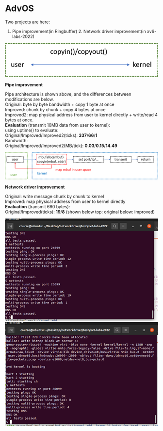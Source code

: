 # AdvOS
Two projects are here:
1. Pipe improvement(in Ringbuffer) 2. Network driver improvement(in xv6-labs-2022)  

![image](https://github.com/suweiyang0106/AdvOS/blob/main/pipecopyinout.png)  

**Pipe improvement**  

Pipe architecture is shown above, and the differences between modifications are below.  
Original: byte by byte bandwidth + copy 1 byte at once  
Improved: chunk by chunk + copy 4 bytes at once  
Improved2: map physical address from user to kernel directly + write/read 4 bytes at once.  
**Evaluation** (transmit 10MB data from user to kernel):  
using uptime() to evaluate:  
Original/Improved/Improved2(ticks): **337**/**66**/**1**  
Bandwidth:  
Original/Improved/Improved2(MB/tick): **0.03**/**0.15**/**14.49**  

![image](https://github.com/suweiyang0106/AdvOS/blob/main/networkdriverarch.png)  

**Network driver improvement**  
  
Original: write message chunk by chunk to kernel  
Improved: map physical address from user to kernel directly  
**Evaluation** (transmit 660 bytes):  
Original/Improved(ticks): **19**/**8**   (shown below top: original below: improved)  
  
![image](https://github.com/suweiyang0106/AdvOS/blob/main/DriverOriginal.png)  
![image](https://github.com/suweiyang0106/AdvOS/blob/main/Driverimproved.png)  

